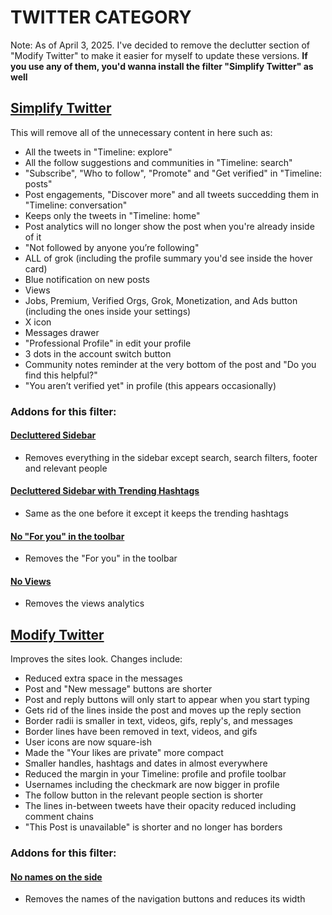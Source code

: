 # TWITTER CATEGORY
Note: As of April 3, 2025. I've decided to remove the declutter section of "Modify Twitter" to make it easier for myself to update these versions. **If you use any of them, you'd wanna install the filter "Simplify Twitter" as well**
## [Simplify Twitter](simplify%20twitter)
This will remove all of the unnecessary content in here such as:
- All the tweets in "Timeline: explore"
- All the follow suggestions and communities in "Timeline: search"
- "Subscribe", "Who to follow", "Promote" and "Get verified" in "Timeline: posts"
- Post engagements, "Discover more" and all tweets succedding them in "Timeline: conversation"
- Keeps only the tweets in "Timeline: home"
- Post analytics will no longer show the post when you're already inside of it
- "Not followed by anyone you’re following"
- ALL of grok (including the profile summary you'd see inside the hover card)
- Blue notification on new posts
- Views
- Jobs, Premium, Verified Orgs, Grok, Monetization, and Ads button (including the ones inside your settings)
- X icon
- Messages drawer
- "Professional Profile" in edit your profile
- 3 dots in the account switch button
- Community notes reminder at the very bottom of the post and "Do you find this helpful?"
- "You aren’t verified yet" in profile (this appears occasionally)
### Addons for this filter:
#### [Decluttered Sidebar](simplify%20twitter%20addon%3A%20decluttered%20sidebar)
- Removes everything in the sidebar except search, search filters, footer and relevant people
#### [Decluttered Sidebar with Trending Hashtags](simplify%20twitter%20addon%3A%20decluttered%20sidebar%20with%20trending%20hashtags)
- Same as the one before it except it keeps the trending hashtags
#### [No "For you" in the toolbar](simplify%20twitter%20addon%3A%20no%20"For%20you"%20in%20the%20toolbar)
- Removes the "For you" in the toolbar
#### [No Views](simplify%20twitter%20addon%3A%20no%20views)
- Removes the views analytics
## [Modify Twitter](modify%20twitter)
Improves the sites look. Changes include:
- Reduced extra space in the messages
- Post and "New message" buttons are shorter
- Post and reply buttons will only start to appear when you start typing
- Gets rid of the lines inside the post and moves up the reply section
- Border radii is smaller in text, videos, gifs, reply's, and messages
- Border lines have been removed in text, videos, and gifs
- User icons are now square-ish
- Made the "Your likes are private" more compact
- Smaller handles, hashtags and dates in almost everywhere
- Reduced the margin in your Timeline: profile and profile toolbar
- Usernames including the checkmark are now bigger in profile
- The follow button in the relevant people section is shorter
- The lines in-between tweets have their opacity reduced including comment chains
- "This Post is unavailable" is shorter and no longer has borders
### Addons for this filter:
#### [No names on the side](modify%20twitter%20addon%3A%20no%20names%20on%20the%20side)
- Removes the names of the navigation buttons and reduces its width
